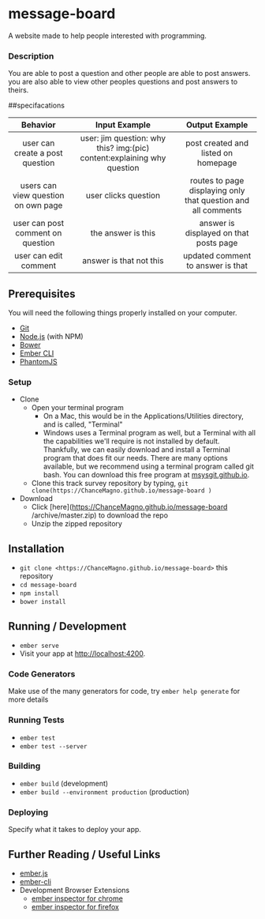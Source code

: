 # message-board

A website made to help people interested with programming.

### Description

You are able to post a question and other people are able to post answers. you are also able to view other peoples questions and post answers to theirs.

##specifacations

| Behavior                   | Input Example     | Output Example    |
|:---:|:---:|:---:|
|user can create a post question|user: jim question: why this? img:(pic) content:explaining why question|post created and listed on homepage|
|users can view question on own page|user clicks question|routes to page displaying only that question and all comments|
|user can post comment on question|the answer is this|answer is displayed on that posts page|
|user can edit comment|answer is that not this|updated comment to answer is that|


## Prerequisites

You will need the following things properly installed on your computer.

* [Git](https://git-scm.com/)
* [Node.js](https://nodejs.org/) (with NPM)
* [Bower](https://bower.io/)
* [Ember CLI](https://ember-cli.com/)
* [PhantomJS](http://phantomjs.org/)

### Setup

* Clone
  * Open your terminal program
    * On a Mac, this would be in the Applications/Utilities directory, and is called, "Terminal"
    * Windows uses a Terminal program as well, but a Terminal with all the capabilities we'll require is not installed by default. Thankfully, we can easily download and install a Terminal program that does fit our needs.
There are many options available, but we recommend using a terminal program called git bash. You can download this free program at [msysgit.github.io](https://ChanceMagno.github.io/message-board
).
  * Clone this track survey repository by typing, `git clone(https://ChanceMagno.github.io/message-board
)`
* Download
  * Click [here](https://ChanceMagno.github.io/message-board
/archive/master.zip) to download the repo
  * Unzip the zipped repository

## Installation

* `git clone <https://ChanceMagno.github.io/message-board>` this repository
* `cd message-board`
* `npm install`
* `bower install`

## Running / Development

* `ember serve`
* Visit your app at [http://localhost:4200](http://localhost:4200).

### Code Generators

Make use of the many generators for code, try `ember help generate` for more details

### Running Tests

* `ember test`
* `ember test --server`

### Building

* `ember build` (development)
* `ember build --environment production` (production)

### Deploying

Specify what it takes to deploy your app.

## Further Reading / Useful Links

* [ember.js](http://emberjs.com/)
* [ember-cli](https://ember-cli.com/)
* Development Browser Extensions
  * [ember inspector for chrome](https://chrome.google.com/webstore/detail/ember-inspector/bmdblncegkenkacieihfhpjfppoconhi)
  * [ember inspector for firefox](https://addons.mozilla.org/en-US/firefox/addon/ember-inspector/)
